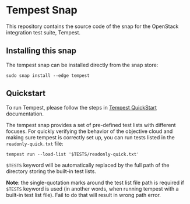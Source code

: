 # Tempest Snap

This repository contains the source code of the snap for the OpenStack integration
test suite, Tempest.

## Installing this snap

The tempest snap can be installed directly from the snap store:

    sudo snap install --edge tempest

## Quickstart
To run Tempest, please follow the steps in [Tempest QuickStart](https://docs.openstack.org/tempest/latest/overview.html#quickstart) documentation.

The tempest snap provides a set of pre-defined test lists with different focuses. For quickly verifying the behavior of the objective cloud and making sure tempest is correctly set up, you can run tests listed in the `readonly-quick.txt` file:

    tempest run --load-list '$TESTS/readonly-quick.txt' 

`$TESTS` keyword will be automatically replaced by the full path of the directory storing the built-in test lists.

**Note**: the single-quotation marks around the test list file path is required if `$TESTS` keyword is used (in another words, when running tempest with a built-in test list file). Fail to do that will result in wrong path error.
